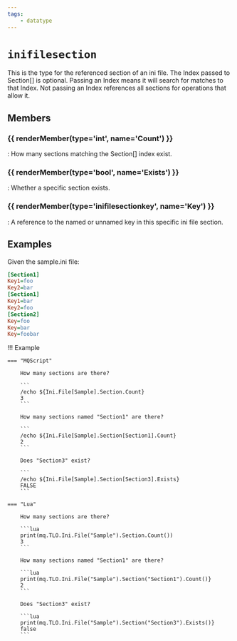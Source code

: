```yaml
---
tags:
    - datatype
---
```

# `inifilesection`

This is the type for the referenced section of an ini file.  The Index passed to Section[] is optional.  Passing an Index means it will search for matches to that Index.  Not passing an Index references all sections for operations that allow it.

## Members

### {{ renderMember(type='int', name='Count') }} 

:   How many sections matching the Section[] index exist.

### {{ renderMember(type='bool', name='Exists') }} 

:   Whether a specific section exists.

### {{ renderMember(type='inifilesectionkey', name='Key') }} 

:   A reference to the named or unnamed key in this specific ini file section.


## Examples

Given the sample.ini file:

```ini
[Section1]
Key1=foo
Key2=bar
[Section1]
Key1=bar
Key2=foo
[Section2]
Key=foo
Key=bar
Key=foobar
```

!!! Example

    === "MQScript"

        How many sections are there?

        ```
        /echo ${Ini.File[Sample].Section.Count}
        3
        ```

        How many sections named "Section1" are there?

        ```
        /echo ${Ini.File[Sample].Section[Section1].Count}
        2
        ```

        Does "Section3" exist?

        ```
        /echo ${Ini.File[Sample].Section[Section3].Exists}
        FALSE
        ```

    === "Lua"

        How many sections are there?

        ```lua
        print(mq.TLO.Ini.File("Sample").Section.Count())
        3
        ```

        How many sections named "Section1" are there?

        ```lua
        print(mq.TLO.Ini.File("Sample").Section("Section1").Count()}
        2
        ```

        Does "Section3" exist?

        ```lua
        print(mq.TLO.Ini.File("Sample").Section("Section3").Exists()}
        false
        ```

[int]: datatype-int.md
[string]: datatype-string.md
[achievementobj]: datatype-achievementobj.md
[bool]: datatype-bool.md
[time]: datatype-time.md
[achievement]: datatype-achievement.md
[achievementcat]: datatype-achievementcat.md
[altability]: datatype-altability.md
[spell]: datatype-spell.md
[bandolieritem]: #bandolieritem-datatype
[int64]: datatype-int64.md
[timestamp]: datatype-timestamp.md
[float]: datatype-float.md
[buff]: datatype-buff.md
[spawn]: datatype-spawn.md
[auratype]: datatype-auratype.md
[item]: datatype-item.md
[worldlocation]: datatype-worldlocation.md
[ticks]: datatype-ticks.md
[fellowship]: datatype-fellowship.md
[strinrg]: datatype-string.md
[xtarget]: datatype-xtarget.md
[dzmember]: datatype-dzmember.md
[window]: datatype-window.md
[zone]: datatype-zone.md
[fellowshipmember]: datatype-fellowshipmember.md
[class]: datatype-class.md
[heading]: datatype-heading.md
[ground]: datatype-ground.md
[inifile]: datatype-inifile.md
[inifilesection]: datatype-inifilesection.md
[inifilesectionkey]: datatype-inifilesectionkey.md
